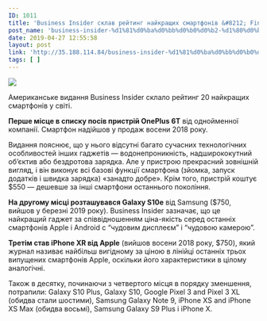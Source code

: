```yaml
---
ID: 1011
title: 'Business Insider склав рейтинг найкращих смартфонів &#8212; Finance.ua'
post_name: 'business-insider-%d1%81%d0%ba%d0%bb%d0%b0%d0%b2-%d1%80%d0%b5%d0%b9%d1%82%d0%b8%d0%bd%d0%b3-%d0%bd%d0%b0%d0%b9%d0%ba%d1%80%d0%b0%d1%89%d0%b8%d1%85-%d1%81%d0%bc%d0%b0%d1%80%d1%82%d1%84%d0%be%d0%bd%d1%96'
date: 2019-04-27 12:55:58
layout: post
link: 'http://35.188.114.84/business-insider-%d1%81%d0%ba%d0%bb%d0%b0%d0%b2-%d1%80%d0%b5%d0%b9%d1%82%d0%b8%d0%bd%d0%b3-%d0%bd%d0%b0%d0%b9%d0%ba%d1%80%d0%b0%d1%89%d0%b8%d1%85-%d1%81%d0%bc%d0%b0%d1%80%d1%82%d1%84%d0%be%d0%bd%d1%96/'
tags: [ ]
---
```

 <div><img src="http://resources.finance.ua/ua/news/image-repost?id=447972" class="ff-og-image-inserted"></div><p>Американське видання Business Insider склало рейтинг 20 найкращих смартфонів у світі.</p>
<p><strong>Перше місце в списку посів пристрій OnePlus 6T</strong> від однойменної компанії. Смартфон надійшов у продаж восени 2018 року.</p>
<p>Видання пояснює, що у нього відсутні багато сучасних технологічних особливостей інших гаджетів — водонепроникність, надширококутний об’єктив або бездротова зарядка. Але у пристрою прекрасний зовнішній вигляд, і він виконує всі базові функції смартфона (зйомка, запуск додатків і швидка зарядка) «занадто добре». Крім того, пристрій коштує $550 — дешевше за інші смартфони останнього покоління.</p>
<p><strong>На другому місці розташувався Galaxy S10e</strong> від Samsung ($750, вийшов у березні 2019 року). Business Insider зазначає, що це найкращий гаджет за співвідношенням ціна-якість серед останніх смартфонів Apple і Android c “чудовим дисплеєм” і “чудовою камерою”.</p>
<p><strong>Третім став iPhone XR від Apple</strong> (вийшов восени 2018 року, $750), який журнал називає найбільш вигідному за ціною в лінійці останніх трьох випущених смартфонів Apple, оскільки його характеристики в цілому аналогічні.</p>
<p>Також в десятку, починаючи з четвертого місця в порядку зменшення, потрапили: Galaxy S10 Plus, Galaxy S10, Google Pixel 3 and Pixel 3 XL (обидва стали шостими), Samsung Galaxy Note 9, iPhone XS and iPhone XS Max (обидва восьмі), Samsung Galaxy S9 Plus і iPhone X.</p> 